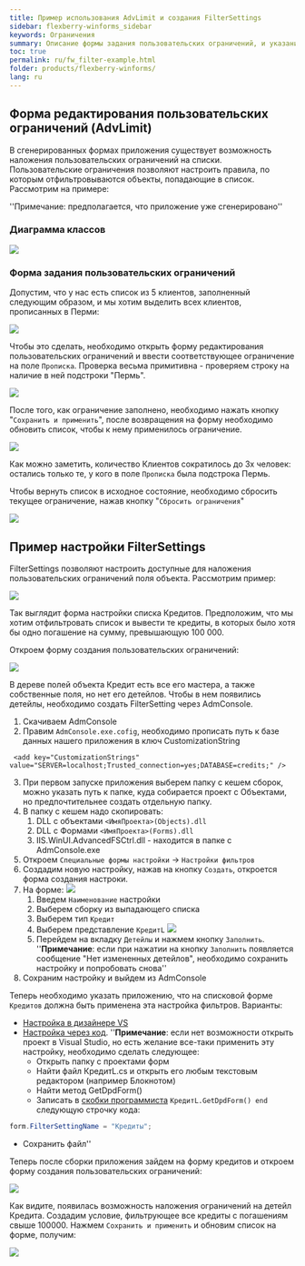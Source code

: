 ```yaml
---
title: Пример использования AdvLimit и создания FilterSettings
sidebar: flexberry-winforms_sidebar
keywords: Ограничения
summary: Описание формы задания пользовательских ограничений, и указание как настроить её для обеспечения возможности накладывать ограничения по детейлам
toc: true
permalink: ru/fw_filter-example.html
folder: products/flexberry-winforms/
lang: ru
---
```


## Форма редактирования пользовательских ограничений (AdvLimit)

В сгенерированных формах приложения существует возможность наложения пользовательских ограничений на списки. Пользовательские ограничения позволяют настроить правила, по которым отфильтровываются объекты, попадающие в список. Рассмотрим на примере:

''Примечание: предполагается, что приложение уже сгенерировано''

### Диаграмма классов

![](/images/pages/products/flexberry-winforms/subsystems/limits/filter-ex-diagram.png)

### Форма задания пользовательских ограничений

Допустим, что у нас есть список из 5 клиентов, заполненный следующим образом, и мы хотим выделить всех клиентов, прописанных в Перми:

![](/images/pages/products/flexberry-winforms/subsystems/limits/filter-ex-list1.png)

Чтобы это сделать, необходимо открыть форму редактирования пользовательских ограничений и ввести соответствующее ограничение на поле `Прописка`. Проверка весьма примитивна - проверяем строку на наличие в ней подстроки "Пермь".

![](/images/pages/products/flexberry-winforms/subsystems/limits/filter-ex-list2.png)

После того, как ограничение заполнено, необходимо нажать кнопку "`Сохранить и применить`", после возвращения на форму необходимо обновить список, чтобы к нему применилось ограничение.

![](/images/pages/products/flexberry-winforms/subsystems/limits/filter-ex-list3.png)

Как можно заметить, количество Клиентов сократилось до 3х человек: остались только те, у кого в поле `Прописка` была подстрока Пермь.

Чтобы вернуть список в исходное состояние, необходимо сбросить текущее ограничение, нажав кнопку "`Сбросить ограничения`"

![](/images/pages/products/flexberry-winforms/subsystems/limits/filter-ex-list4.png)


## Пример настройки FilterSettings

FilterSettings позволяют настроить доступные для наложения пользовательских ограничений поля объекта. Рассмотрим пример:

![](/images/pages/products/flexberry-winforms/subsystems/limits/filtersettings-ex0.png)

Так выглядит форма настройки списка Кредитов. Предположим, что мы хотим отфильтровать список и вывести те кредиты, в которых было хотя бы одно погашение на сумму, превышающую 100 000.

Откроем форму создания пользовательских ограничений:

![](/images/pages/products/flexberry-winforms/subsystems/limits/filtersettings-ex1.png)

В дереве полей объекта Кредит есть все его мастера, а также собственные поля, но нет его детейлов. Чтобы в нем появились детейлы, необходимо создать FilterSetting через AdmConsole.

1. Скачиваем AdmConsole 
2. Правим `AdmConsole.exe.cofig`, необходимо прописать путь к базе данных нашего приложения в ключ CustomizationString 

```
 <add key="CustomizationStrings" value="SERVER=localhost;Trusted_connection=yes;DATABASE=credits;" /> 
```

3. При первом запуске приложения выберем папку с кешем сборок, можно указать путь к папке, куда собирается проект с Объектами, но предпочтительнее создать отдельную папку.
4. В папку с кешем надо скопировать:
    1. DLL с объектами `<ИмяПроекта>(Objects).dll`
    2. DLL с Формами `<ИмяПроекта>(Forms).dll`
    3. IIS.WinUI.AdvancedFSCtrl.dll - находится в папке с AdmConsole.exe
5. Откроем `Специальные формы настройки` -> `Настройки фильтров`
6. Создадим новую настройку, нажав на кнопку `Создать`, откроется форма создания настроки.
7. На форме: ![](/images/pages/products/flexberry-winforms/subsystems/limits/filtersettings-ex2.png)
    1. Введем `Наименование` настройки
    2. Выберем сборку из выпадающего списка
    3. Выберем тип `Кредит`
    4. Выберем представление `КредитL`
    ![](/images/pages/products/flexberry-winforms/subsystems/limits/filtersettings-ex3.png)
    6. Перейдем на вкладку `Детейлы` и нажмем кнопку `Заполнить`.
''__Примечание__: если при нажатии на кнопку `Заполнить` появляется сообщение "Нет измененных детейлов", необходимо сохранить настройку и попробовать снова''
8. Сохраним настройку и выйдем из AdmConsole

Теперь необходимо указать приложению, что на списковой форме `Кредитов` должна быть применена эта настройка фильтров. Варианты:
* [Настройка в дизайнере VS](fw_filter-settings.html)
* [Настройка через код](fw_filter-settings.html). ''__Примечание__: если нет возможности открыть проект в Visual Studio, но есть желание все-таки применить эту настройку, необходимо сделать следующее:
    * Открыть папку с проектами форм
    * Найти файл КредитL.cs и открыть его любым текстовым редактором (например Блокнотом)
    * Найти метод GetDpdForm()
    * Записать в [скобки программиста](fd_change-model.html) `КредитL.GetDpdForm() end` следующую строчку кода:

```csharp 
form.FilterSettingName = "Кредиты"; 
```

* Сохранить файл''

Теперь после сборки приложения зайдем на форму кредитов и откроем форму создания пользовательских ограничений:

![](/images/pages/products/flexberry-winforms/subsystems/limits/filtersettings-ex4.png)

Как видите, появилась возможность наложения ограничений на детейл Кредита. Создадим условие, фильтрующее все кредиты с погашениям свыше 100000. Нажмем `Сохранить и применить` и обновим список на форме, получим:

![](/images/pages/products/flexberry-winforms/subsystems/limits/filtersettings-ex5.png)




